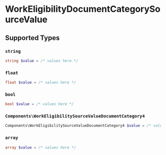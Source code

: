 # WorkEligibilityDocumentCategorySourceValue


## Supported Types

### `string`

```php
string $value = /* values here */
```

### `float`

```php
float $value = /* values here */
```

### `bool`

```php
bool $value = /* values here */
```

### `Components\WorkEligibilitySourceValueDocumentCategory4`

```php
Components\WorkEligibilitySourceValueDocumentCategory4 $value = /* values here */
```

### `array`

```php
array $value = /* values here */
```

